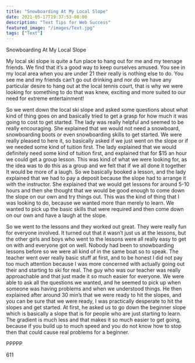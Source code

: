 ```yaml
---
title: "Snowboarding At My Local Slope"
date: 2021-05-17T19:37:53-08:00
description: "Text Tips for Web Success"
featured_image: "/images/Text.jpg"
tags: ["Text"]
---
```


Snowboarding At My Local Slope

My local ski slope is quite a fun place to hang out for me and my teenage friends. We find that it’s a good way to keep ourselves amused. You see in my local area when you are under 21 their really is nothing else to do. You see me and my friends can’t go out drinking and nor do we have any particular desire to hang out at the local tennis court, that is why we were looking for something to do that was knew, exciting and more suited to our need for extreme entertainment!

So we went down the local ski slope and asked some questions about what kind of thing goes on and basically tried to get a grasp for how much it was going to cost to get started. The lady was really helpful and seemed to be really encouraging. She explained that we would not need a snowboard, snowboarding boots or even snowboarding skills to get started. We were really pleased to here it, so basically asked if we just went on the slope or if we needed some kind of tuition first. The lady explained that we would definitely need some kind of tuition first, and explained that for $15 an hour we could get a group lesson. This was kind of what we were looking for, as the idea was to do this as a group and we felt that if we all done it together It would be more of a laugh. So we basically booked a lesson, and the lady explained that we had to pay a deposit because the slope had to arrange it with the instructor.  She explained that we would get lessons for around 5-10 hours and then she thought that we would be good enough to come down the slope on our own and try things out. This was the kind of thing that I was looking to do, because we wanted more than merely to learn. We wanted to pick up the basic skills that were required and then come down on our own and have a laugh at the slope.

So we went to the lessons and they worked out great. They were really fun for everyone involved. It turned out that it wasn’t just us at the lessons, but the other girls and boys who went to the lessons were all really easy to get on with and everyone got on well. Nobody had been to snowboarding lessons before so we were all kind of in the same boat so to speak. The teacher went over really basic stuff at first, and to be honest I did not pay too much attention because I was more concerned with actually going out their and starting to ski for real. The guy who was our teacher was really approachable and that just made it so much easier for everyone. We were able to ask all the questions we wanted, and he seemed to pick up when someone was having problems and when we understood things. He then explained after around 30 min’s that we were ready to hit the slopes, and you can be sure that we were ready, I was practically desperate to hit the slopes and get started. At first, he asked us to go down the beginner slope which is basically a slope that is for people who are just starting to learn. The gradient is much less and that makes it so much easier to get going, because if you build up to much speed and you do not know how to stop then that could cause real problems for a beginner. 

PPPPP

611

